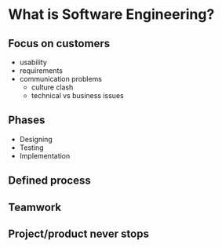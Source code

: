 # What is Software Engineering?  
  
## Focus on customers  
  
* usability  
* requirements  
* communication problems  
    * culture clash  
    * technical vs business issues  
  
## Phases  
  
* Designing  
* Testing  
* Implementation  
  
## Defined process  
  
## Teamwork  
  
## Project/product never stops  
  
